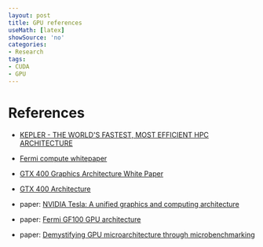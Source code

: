 ```yaml
---
layout: post
title: GPU references
useMath: [latex]
showSource: 'no'
categories:
- Research
tags:
- CUDA
- GPU
---
```


# References
 - [KEPLER - THE WORLD'S FASTEST, MOST EFFICIENT HPC ARCHITECTURE][4]
 - [Fermi compute whitepaper][1]
 - [GTX 400 Graphics Architecture White Paper][2]
 - [GTX 400 Architecture][3]

 - paper: [NVIDIA Tesla: A unified graphics and computing architecture][5]
 - paper: [Fermi GF100 GPU architecture][6]
 - paper: [Demystifying GPU microarchitecture through microbenchmarking][7]



[7]: http://www.stuffedcow.net/files/gpuarch-ispass2010.pdf
[6]: http://citeseerx.ist.psu.edu/viewdoc/download?doi=10.1.1.210.5301&rep=rep1&type=pdf
[5]: http://people.cs.umass.edu/~emery/classes/cmpsci691st/readings/Arch/gpu.pdf
[4]: http://www.nvidia.com/object/nvidia-kepler.html
[3]: http://www.nvidia.com/object/GTX_400_architecture.html
[2]: http://www.nvidia.com/object/IO_89569.html
[1]: http://www.nvidia.com/object/IO_89570.html
